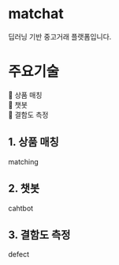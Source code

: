 # matchat

딥러닝 기반 중고거래 플랫폼입니다.


# 주요기술

📌 상품 매칭  
📌 챗봇  
📌 결함도 측정    


## 1. 상품 매칭

matching


## 2. 챗봇

cahtbot


## 3. 결함도 측정

defect
